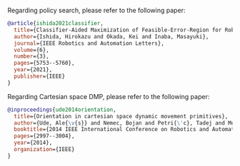 Regarding policy search, please refer to the following paper:
```bibtex
@article{ishida2021classifier,
  title={Classifier-Aided Maximization of Feasible-Error-Region for Robust Manipulation Learning},
  author={Ishida, Hirokazu and Okada, Kei and Inaba, Masayuki},
  journal={IEEE Robotics and Automation Letters},
  volume={6},
  number={3},
  pages={5753--5760},
  year={2021},
  publisher={IEEE}
}
```

Regarding Cartesian space DMP, please refer to the following paper:
```bibtex
@inproceedings{ude2014orientation,
  title={Orientation in cartesian space dynamic movement primitives},
  author={Ude, Ale{\v{s}} and Nemec, Bojan and Petri{\'c}, Tadej and Morimoto, Jun},
  booktitle={2014 IEEE International Conference on Robotics and Automation (ICRA)},
  pages={2997--3004},
  year={2014},
  organization={IEEE}
}
```
